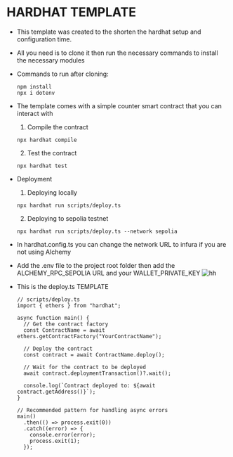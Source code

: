# HARDHAT TEMPLATE

- This template was created to the shorten the hardhat setup and configuration time.
- All you need is to clone it then run the necessary commands to install the necessary modules

- Commands to run after cloning:

  ```shell
  npm install
  npx i dotenv
  ```
- The template comes with a simple counter smart contract that you can interact with
  1. Compile the contract
  ``` shell
  npx hardhat compile
  ```
  2. Test the contract
  ```shell
  npx hardhat test
  ```
- Deployment
  1. Deploying locally
  ```shell
  npx hardhat run scripts/deploy.ts
  ```
  2. Deploying to sepolia testnet
  ```shell
  npx hardhat run scripts/deploy.ts --network sepolia
  ```

- In hardhat.config.ts you can change the network URL to infura if you are not using Alchemy
- Add the .env file to the project root folder then add the ALCHEMY_RPC_SEPOLIA URL and your WALLET_PRIVATE_KEY
  ![hh](https://github.com/user-attachments/assets/be7e3bf2-e223-4df6-9064-bb55a0b0479a)


- This is the deploy.ts TEMPLATE
  ```solidity
  // scripts/deploy.ts
  import { ethers } from "hardhat";
  
  async function main() {
    // Get the contract factory
    const ContractName = await ethers.getContractFactory("YourContractName");
    
    // Deploy the contract
    const contract = await ContractName.deploy();
    
    // Wait for the contract to be deployed
    await contract.deploymentTransaction()?.wait();
    
    console.log(`Contract deployed to: ${await contract.getAddress()}`);
  }
  
  // Recommended pattern for handling async errors
  main()
    .then(() => process.exit(0))
    .catch((error) => {
      console.error(error);
      process.exit(1);
    });
  ```

